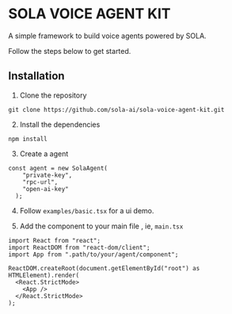 # SOLA VOICE AGENT KIT

A simple framework to build voice agents powered by SOLA. 

Follow the steps below to get started.

## Installation

1. Clone the repository

```
git clone https://github.com/sola-ai/sola-voice-agent-kit.git
```

2. Install the dependencies
```
npm install
```

3. Create a agent
```
const agent = new SolaAgent(
    "private-key",
    "rpc-url",
    "open-ai-key"
  );
```

4. Follow ```examples/basic.tsx``` for a ui demo.

5. Add the component to your main file , ie, ```main.tsx```

```
import React from "react";
import ReactDOM from "react-dom/client";
import App from ".path/to/your/agent/component";

ReactDOM.createRoot(document.getElementById("root") as HTMLElement).render(
  <React.StrictMode>
    <App />
  </React.StrictMode>
);
```


